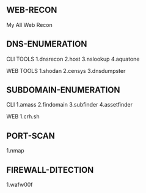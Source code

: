 ## WEB-RECON
My All Web Recon




## DNS-ENUMERATION
CLI TOOLS
1.dnsrecon 
2.host
3.nslookup
4.aquatone

WEB TOOLS
1.shodan
2.censys
3.dnsdumpster



## SUBDOMAIN-ENUMERATION
CLI
1.amass
2.findomain
3.subfinder 
4.assetfinder 

WEB
1.crh.sh



## PORT-SCAN
1.nmap



## FIREWALL-DITECTION
1.wafw00f



